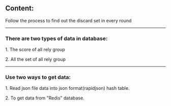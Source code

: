<h2>Content:</h2>
<p>Follow the process to find out the discard set in every round</p>
<hr>
<h3>There are two types of data in database:</h3>
<p>1. The score of all rely group</p>
<p>2. All the set of all rely group</p>
<hr>
<h3>Use two ways to get data:</h3>
<p>1. Read json file data into json format(rapidjson) hash table.</p>
<p>2. To get data from "Redis" database.</p>
